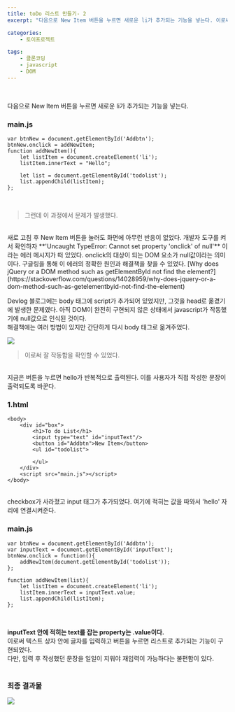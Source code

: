 ```yaml
---
title: toDo 리스트 만들기- 2
excerpt: "다음으로 New Item 버튼을 누르면 새로운 li가 추가되는 기능을 넣는다. 이로써 텍스트 상자 안에 글자를 입력하고 버튼을 누르면 리스트로 추가되는 기능이 구현되었다."

categories: 
    - 토이프로젝트

tags: 
    - 클론코딩
    - javascript
    - DOM
---
```

<br> 
<!-- 태그 사용은 성공적이었다. html과 연동되는 부분이 있는 걸까? -->

다음으로 New Item 버튼을 누르면 새로운 li가 추가되는 기능을 넣는다. 

### main.js
```
var btnNew = document.getElementById('Addbtn');
btnNew.onclick = addNewItem;
function addNewItem(){
    let listItem = document.createElement('li');
    listItem.innerText = "Hello";

    let list = document.getElementById('todolist');
    list.appendChild(listItem);
};
```
<br>

> 그런데 이 과정에서 문제가 발생했다.

<br>
새로 고침 후 New Item 버튼을 눌러도 화면에 아무런 반응이 없었다. 개발자 도구를 켜서 확인하자 **'Uncaught TypeError: Cannot set property 'onclick' of null'** 이라는 에러 메시지가 떠 있었다. onclick의 대상이 되는 DOM 요소가 null값이라는 의미이다.  
구글링을 통해 이 에러의 정확한 원인과 해결책을 찾을 수 있었다.  
[Why does jQuery or a DOM method such as getElementById not find the element?](https://stackoverflow.com/questions/14028959/why-does-jquery-or-a-dom-method-such-as-getelementbyid-not-find-the-element)

Devlog 블로그에는 body 태그에 script가 추가되어 있었지만, 그것을 head로 옮겼기에 발생한 문제였다. 아직 DOM이 완전히 구현되지 않은 상태에서 javascript가 작동했기에 null값으로 인식된 것이다.  
해결책에는 여러 방법이 있지만 간단하게 다시 body 태그로 옮겨주었다.
<br>

![](https://dulcis-hortus.github.io//assets/images/2_hello.JPG)  
> 이로써 잘 작동함을 확인할 수 있었다.

<br>
지금은 버튼을 누르면 hello가 반복적으로 출력된다. 이를 사용자가 직접 작성한 문장이 출력되도록 바꾼다.

### 1.html
```
<body>
    <div id="box">
        <h1>To do List</h1>
        <input type="text" id="inputText"/>
        <button id="Addbtn">New Item</button>
        <ul id="todolist">
            
        </ul>
    </div>
    <script src="main.js"></script>
</body>

```
<br>
checkbox가 사라졌고 input 태그가 추가되었다. 여기에 적히는 값을 따와서 'hello' 자리에 연결시켜준다.
<br>

### main.js
```
var btnNew = document.getElementById('Addbtn');
var inputText = document.getElementById('inputText');
btnNew.onclick = function(){
    addNewItem(document.getElementById('todolist'));
};

function addNewItem(list){
    let listItem = document.createElement('li');
    listItem.innerText = inputText.value;
    list.appendChild(listItem);
};

```
<br>

**inputText 안에 적히는 text를 잡는 property는 .value이다.**  
이로써 텍스트 상자 안에 글자를 입력하고 버튼을 누르면 리스트로 추가되는 기능이 구현되었다.  
다만, 입력 후 작성했던 문장을 일일이 지워야 재입력이 가능하다는 불편함이 있다.  
<br>

### 최종 결과물  
![](https://dulcis-hortus.github.io//assets/images/2_fp.JPG)

<br>




